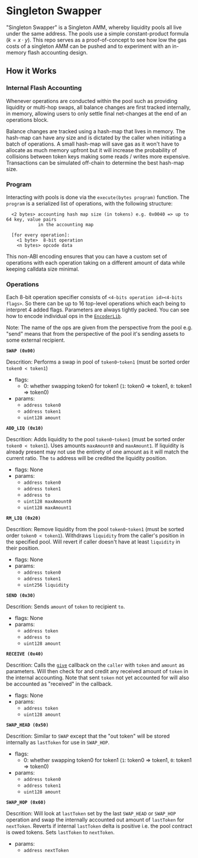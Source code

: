 # Singleton Swapper

"Singleton Swapper" is a Singleton AMM, whereby liquidity pools all live under the same address. The pools use
a simple constant-product formula ($k = x\cdot y$). This repo serves as a proof-of-concept to see
how low the gas costs of a singleton AMM can be pushed and to experiment with an in-memory flash
accounting design.

## How it Works

### Internal Flash Accounting

Whenever operations are conducted within the pool such as providing liquidity or multi-hop swaps, all
balance changes are first tracked internally, in memory, allowing users to only settle final
net-changes at the end of an operations block.

Balance changes are tracked using a hash-map that lives in memory. The hash-map can have any size
and is dictated by the caller when initiating a batch of operations. A small hash-map will save gas as
it won't have to allocate as much memory upfront but it will increase the probability of collisions
between token keys making some reads / writes more expensive. Transactions can be simulated
off-chain to determine the best hash-map size.

### Program

Interacting with pools is done via the `execute(bytes program)` function. The `program` is
a serialized list of operations, with the following structure:
```
  <2 bytes> accounting hash map size (in tokens) e.g. 0x0040 => up to 64 key, value pairs
            in the accounting map

  [for every operation]:
    <1 byte>  8-bit operation
    <n bytes> opcode data
```

This non-ABI encoding ensures that you can have a custom set of operations with each operation
taking on a different amount of data while keeping calldata size minimal.

### Operations

Each 8-bit operation specifier consists of `<4-bits operation id><4-bits flags>`. So there can be up
to 16 top-level operations which each being to interpret 4 added flags.
Parameters are always tightly packed. You can see how to encode individual ops in the
[`EncoderLib`](src/utils/EncoderLib.sol).

Note: The name of the ops are given from the perspective from the pool e.g. "send" means that from
the perspective of the pool it's sending assets to some external recipient.

**`SWAP (0x00)`**

Descrition: Performs a swap in pool of `token0`-`token1` (must be sorted order `token0 < token1`)

  - flags:
    - 0: whether swapping token0 for token1 (`1`: token0 => token1, `0`: token1 => token0)
  - params:
    - `address token0`
    - `address token1`
    - `uint128 amount`

**`ADD_LIQ (0x10)`**

Descrition: Adds liquidity to the pool `token0`-`token1` (must be sorted order `token0 < token1`).
Uses amounts `maxAmount0` and `maxAmount1`. If liquidity is already present may not use the entirety
of one amount as it will match the current ratio. The `to` address will be credited the liquidity
position.

  - flags: None
  - params:
    - `address token0`
    - `address token1`
    - `address to`
    - `uint128 maxAmount0`
    - `uint128 maxAmount1`

**`RM_LIQ (0x20)`**

Descrition: Remove liquidity from the pool `token0`-`token1` (must be sorted order `token0
< token1`). Withdraws `liquidity` from the caller's position in the specified pool. Will revert if
caller doesn't have at least `liquidity` in their position.

  - flags: None
  - params:
    - `address token0`
    - `address token1`
    - `uint256 liquidity`

**`SEND (0x30)`**

Descrition: Sends `amount` of `token` to recipient `to`.

  - flags: None
  - params:
    - `address token`
    - `address to`
    - `uint128 amount`

**`RECEIVE (0x40)`**

Descrition: Calls the [`give`](src/interfaces/IGiver.sol#6) callback on the `caller` with `token`
and `amount` as parameters. Will then check for and credit any received amount of `token` in the
internal accounting. Note that sent `token` not yet accounted for will also be accounted as
"received" in the callback.

  - flags: None
  - params:
    - `address token`
    - `uint128 amount`

**`SWAP_HEAD (0x50)`**

Descrition: Similar to `SWAP` except that the "out token" will be stored internally as `lastToken`
for use in `SWAP_HOP`.

  - flags:
    - 0: whether swapping token0 for token1 (`1`: token0 => token1, `0`: token1 => token0)
  - params:
    - `address token0`
    - `address token1`
    - `uint128 amount`

**`SWAP_HOP (0x60)`**

Descrition: Will look at `lastToken` set by the last `SWAP_HEAD` or `SWAP_HOP` operation and swap
the internally accounted out amount of `lastToken` for `nextToken`. Reverts if internal `lastToken`
delta is positive i.e. the pool contract is owed tokens. Sets `lastToken` to `nextToken`.

  - params:
    - `address nextToken`
